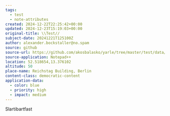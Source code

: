 ```yaml
---
tags: 
  - test
  - note-attributes
created: 2024-12-22T22:25:42+00:00
updated: 2024-12-23T15:19:03+00:00
original-title: \\Test//
subject-date: 20241221T125100Z
author: alexander.bockstaller@no.spam
source: github
source-url: https://github.com/akosbalasko/yarle/tree/master/test/data/test-note-attributes.enex
source-application: Notepad++
location: 52.518654,13.376102
altitude: 50
place-name: Reichstag Building, Berlin
content-class: democratic-content
application-data: 
  - color: blue
  - priority: high
  - impact: medium
---
```

Slartibartfast